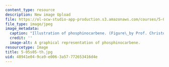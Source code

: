 ```yaml
---
content_type: resource
description: New image Upload
file: https://ol-ocw-studio-app-production.s3.amazonaws.com/courses/5-05-principles-of-inorganic-chemistry-iii-spring-2005/48941e049ca9e0063a57772653416d4e_5-05s05-th.jpg
file_type: image/jpeg
image_metadata:
  caption: "Illustration of phosphinocarbene. (Figure\_by Prof. Christopher Cummins.)"
  credit: ''
  image-alt: A graphical representation of phosphinocarbene.
resourcetype: Image
title: 5-05s05-th.jpg
uid: 48941e04-9ca9-e006-3a57-772653416d4e
---
```

